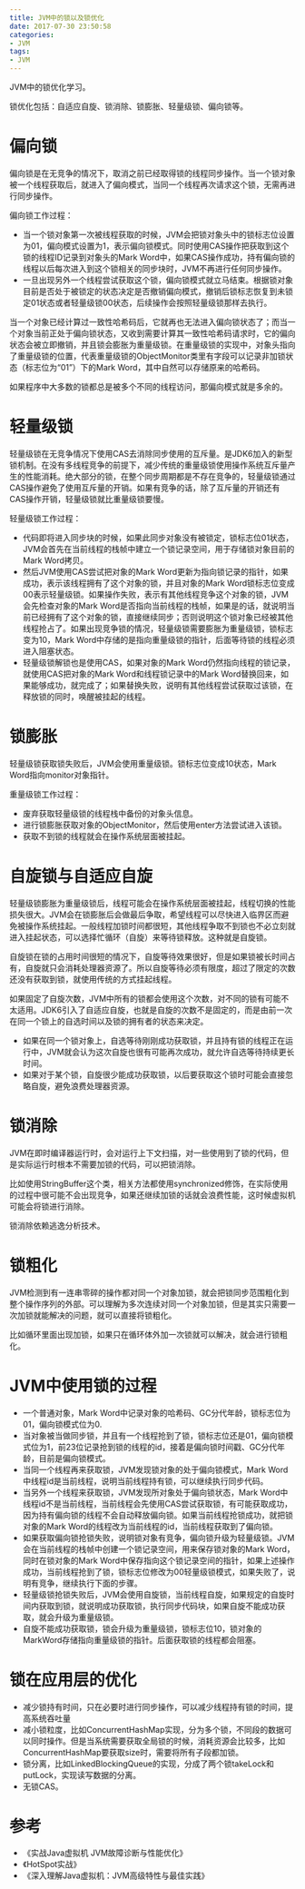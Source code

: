```yaml
---
title: JVM中的锁以及锁优化
date: 2017-07-30 23:50:58
categories: 
- JVM
tags:
- JVM
---
```


JVM中的锁优化学习。

<!--more-->

锁优化包括：自适应自旋、锁消除、锁膨胀、轻量级锁、偏向锁等。

# 偏向锁

偏向锁是在无竞争的情况下，取消之前已经取得锁的线程同步操作。当一个锁对象被一个线程获取后，就进入了偏向模式，当同一个线程再次请求这个锁，无需再进行同步操作。

偏向锁工作过程：

- 当一个锁对象第一次被线程获取的时候，JVM会把锁对象头中的锁标志位设置为01，偏向模式设置为1，表示偏向锁模式。同时使用CAS操作把获取到这个锁的线程ID记录到对象头的Mark Word中，如果CAS操作成功，持有偏向锁的线程以后每次进入到这个锁相关的同步块时，JVM不再进行任何同步操作。
- 一旦出现另外一个线程尝试获取这个锁，偏向锁模式就立马结束。根据锁对象目前是否处于被锁定的状态决定是否撤销偏向模式，撤销后锁标志恢复到未锁定01状态或者轻量级锁00状态，后续操作会按照轻量级锁那样去执行。

当一个对象已经计算过一致性哈希码后，它就再也无法进入偏向锁状态了；而当一个对象当前正处于偏向锁状态，又收到需要计算其一致性哈希码请求时，它的偏向状态会被立即撤销，并且锁会膨胀为重量级锁。在重量级锁的实现中，对象头指向了重量级锁的位置，代表重量级锁的ObjectMonitor类里有字段可以记录非加锁状态（标志位为“01”）下的Mark Word，其中自然可以存储原来的哈希码。

如果程序中大多数的锁都总是被多个不同的线程访问，那偏向模式就是多余的。

# 轻量级锁

轻量级锁在无竞争情况下使用CAS去消除同步使用的互斥量。是JDK6加入的新型锁机制。在没有多线程竞争的前提下，减少传统的重量级锁使用操作系统互斥量产生的性能消耗。绝大部分的锁，在整个同步周期都是不存在竞争的，轻量级锁通过CAS操作避免了使用互斥量的开销。如果有竞争的话，除了互斥量的开销还有CAS操作开销，轻量级锁就比重量级锁要慢。

轻量级锁工作过程：

- 代码即将进入同步块的时候，如果此同步对象没有被锁定，锁标志位01状态，JVM会首先在当前线程的栈帧中建立一个锁记录空间，用于存储锁对象目前的Mark Word拷贝。
- 然后JVM使用CAS尝试把对象的Mark Word更新为指向锁记录的指针，如果成功，表示该线程拥有了这个对象的锁，并且对象的Mark Word锁标志位变成00表示轻量级锁。如果操作失败，表示有其他线程竞争这个对象的锁，JVM会先检查对象的Mark Word是否指向当前线程的栈帧，如果是的话，就说明当前已经拥有了这个对象的锁，直接继续同步；否则说明这个锁对象已经被其他线程抢占了。如果出现竞争锁的情况，轻量级锁需要膨胀为重量级锁，锁标志变为10，Mark Word中存储的是指向重量级锁的指针，后面等待锁的线程必须进入阻塞状态。
- 轻量级锁解锁也是使用CAS，如果对象的Mark Word仍然指向线程的锁记录，就使用CAS把对象的Mark Word和线程锁记录中的Mark Word替换回来，如果能够成功，就完成了；如果替换失败，说明有其他线程尝试获取过该锁，在释放锁的同时，唤醒被挂起的线程。

# 锁膨胀

轻量级锁获取锁失败后，JVM会使用重量级锁。锁标志位变成10状态，Mark Word指向monitor对象指针。

重量级锁工作过程：

- 废弃获取轻量级锁的线程栈中备份的对象头信息。
- 进行锁膨胀获取对象的ObjectMonitor，然后使用enter方法尝试进入该锁。
- 获取不到锁的线程就会在操作系统层面被挂起。

# 自旋锁与自适应自旋

轻量级锁膨胀为重量级锁后，线程可能会在操作系统层面被挂起，线程切换的性能损失很大。JVM会在锁膨胀后会做最后争取，希望线程可以尽快进入临界区而避免被操作系统挂起。一般线程加锁时间都很短，其他线程争取不到锁也不必立刻就进入挂起状态，可以选择忙循环（自旋）来等待锁释放。这种就是自旋锁。

自旋锁在锁的占用时间很短的情况下，自旋等待效果很好，但是如果锁被长时间占有，自旋就只会消耗处理器资源了。所以自旋等待必须有限度，超过了限定的次数还没有获取到锁，就使用传统的方式挂起线程。

如果固定了自旋次数，JVM中所有的锁都会使用这个次数，对不同的锁有可能不太适用。JDK6引入了自适应自旋，也就是自旋的次数不是固定的，而是由前一次在同一个锁上的自选时间以及锁的拥有者的状态来决定。

- 如果在同一个锁对象上，自选等待刚刚成功获取锁，并且持有锁的线程正在运行中，JVM就会认为这次自旋也很有可能再次成功，就允许自选等待持续更长时间。
- 如果对于某个锁，自旋很少能成功获取锁，以后要获取这个锁时可能会直接忽略自旋，避免浪费处理器资源。

# 锁消除

JVM在即时编译器运行时，会对运行上下文扫描，对一些使用到了锁的代码，但是实际运行时根本不需要加锁的代码，可以把锁消除。

比如使用StringBuffer这个类，相关方法都使用synchronized修饰，在实际使用的过程中很可能不会出现竞争，如果还继续加锁的话就会浪费性能，这时候虚拟机可能会将锁进行消除。

锁消除依赖逃逸分析技术。

# 锁粗化

JVM检测到有一连串零碎的操作都对同一个对象加锁，就会把锁同步范围粗化到整个操作序列的外部。可以理解为多次连续对同一个对象加锁，但是其实只需要一次加锁就能解决的问题，就可以直接将锁粗化。

比如循环里面出现加锁，如果只在循环体外加一次锁就可以解决，就会进行锁粗化。

# JVM中使用锁的过程

- 一个普通对象，Mark Word中记录对象的哈希码、GC分代年龄，锁标志位为01，偏向锁模式位为0.
- 当对象被当做同步锁，并且有一个线程抢到了锁，锁标志位还是01，偏向锁模式位为1，前23位记录抢到锁的线程的id，接着是偏向锁时间戳、GC分代年龄，目前是偏向锁模式。
- 当同一个线程再来获取锁，JVM发现锁对象的处于偏向锁模式，Mark Word中线程id是当前线程，说明当前线程持有锁，可以继续执行同步代码。
- 当另外一个线程来获取锁，JVM发现所对象处于偏向锁状态，Mark Word中线程id不是当前线程，当前线程会先使用CAS尝试获取锁，有可能获取成功，因为持有偏向锁的线程不会自动释放偏向锁。如果当前线程抢锁成功，就把锁对象的Mark Word的线程改为当前线程的id，当前线程获取到了偏向锁。
- 如果获取偏向锁抢锁失败，说明锁对象有竞争，偏向锁升级为轻量级锁。JVM会在当前线程的栈帧中创建一个锁记录空间，用来保存锁对象的Mark Word，同时在锁对象的Mark Word中保存指向这个锁记录空间的指针，如果上述操作成功，当前线程抢到了锁，锁标志位修改为00轻量级锁模式，如果失败了，说明有竞争，继续执行下面的步骤。
- 轻量级锁抢锁失败后，JVM会使用自旋锁，当前线程自旋，如果规定的自旋时间内获取到锁，就说明成功获取锁，执行同步代码块，如果自旋不能成功获取，就会升级为重量级锁。
- 自旋不能成功获取锁，锁会升级为重量级锁，锁标志位10，锁对象的MarkWord存储指向重量级锁的指针。后面获取锁的线程都会阻塞。

# 锁在应用层的优化

- 减少锁持有时间，只在必要时进行同步操作，可以减少线程持有锁的时间，提高系统吞吐量
- 减小锁粒度，比如ConcurrentHashMap实现，分为多个锁，不同段的数据可以同时操作。但是当系统需要获取全局锁的时候，消耗资源会比较多，比如ConcurrentHashMap要获取size时，需要将所有子段都加锁。
- 锁分离，比如LinkedBlockingQueue的实现，分成了两个锁takeLock和putLock，实现读写数据的分离。
- 无锁CAS。

# 参考

- 《实战Java虚拟机 JVM故障诊断与性能优化》
- 《HotSpot实战》
- 《深入理解Java虚拟机：JVM高级特性与最佳实践》